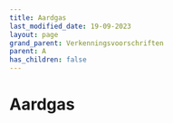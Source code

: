 ```yaml
---
title: Aardgas
last_modified_date: 19-09-2023
layout: page
grand_parent: Verkenningsvoorschriften
parent: A
has_children: false
---
```


Aardgas
=======

